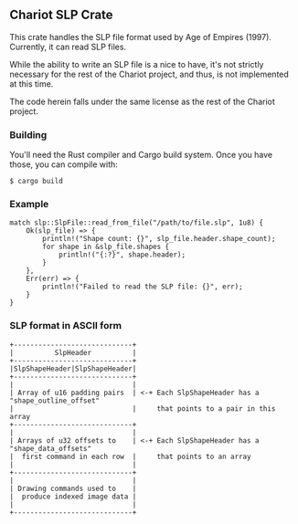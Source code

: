 Chariot SLP Crate
-----------------

This crate handles the SLP file format used by Age of Empires (1997).
Currently, it can read SLP files.

While the ability to write an SLP file is a nice to have, it's not strictly
necessary for the rest of the Chariot project, and thus, is not implemented
at this time.

The code herein falls under the same license as the rest of the Chariot project.

### Building

You'll need the Rust compiler and Cargo build system. Once you have those,
you can compile with:

```
$ cargo build
```

### Example

```rust,norun
match slp::SlpFile::read_from_file("/path/to/file.slp", 1u8) {
    Ok(slp_file) => {
        println!("Shape count: {}", slp_file.header.shape_count);
        for shape in &slp_file.shapes {
            println!("{:?}", shape.header);
        }
    },
    Err(err) => {
        println!("Failed to read the SLP file: {}", err);
    }
}
```

### SLP format in ASCII form
```
+-----------------------------+
|          SlpHeader          |
+-----------------------------+
|SlpShapeHeader|SlpShapeHeader|
+-----------------------------+
|                             |
| Array of u16 padding pairs  | <-+ Each SlpShapeHeader has a "shape_outline_offset"
|                             |     that points to a pair in this array
+-----------------------------+
|                             |
| Arrays of u32 offsets to    | <-+ Each SlpShapeHeader has a "shape_data_offsets"
|  first command in each row  |     that points to an array
|                             |
+-----------------------------+
|                             |
| Drawing commands used to    |
|  produce indexed image data |
|                             |
+-----------------------------+
```
